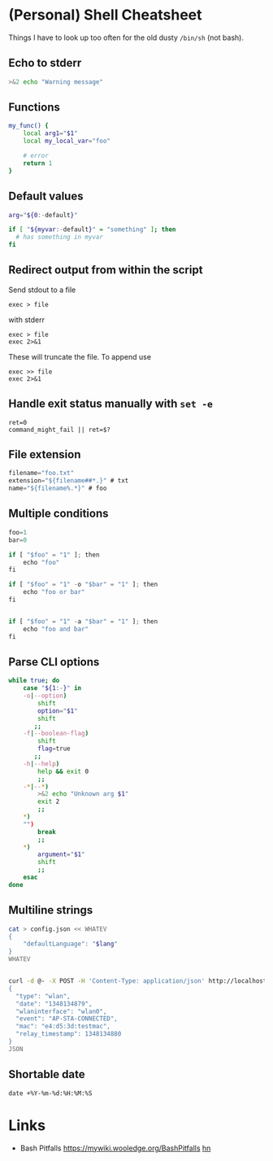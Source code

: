 
# (Personal) Shell Cheatsheet

Things I have to look up too often for the old dusty `/bin/sh` (not bash).

## Echo to stderr

```sh
>&2 echo "Warning message"
```

## Functions

```sh
my_func() {
    local arg1="$1"
    local my_local_var="foo"

    # error
    return 1
}

```

## Default values

```sh
arg="${0:-default}"

if [ "${myvar:-default}" = "something" ]; then
  # has something in myvar
fi
```

## Redirect output from within the script


Send stdout to a file

    exec > file

with stderr

    exec > file
    exec 2>&1

These will truncate the file. To append use

    exec >> file
    exec 2>&1

## Handle exit status manually with `set -e`

    ret=0
    command_might_fail || ret=$?
    

## File extension

```js
filename="foo.txt"
extension="${filename##*.}" # txt
name="${filename%.*}" # foo
```

## Multiple conditions

```js
foo=1
bar=0

if [ "$foo" = "1" ]; then
    echo "foo"
fi

if [ "$foo" = "1" -o "$bar" = "1" ]; then
    echo "foo or bar"
fi


if [ "$foo" = "1" -a "$bar" = "1" ]; then
    echo "foo and bar"
fi
```

## Parse CLI options


```sh
while true; do
    case "${1:-}" in
    -o|--option)
        shift
        option="$1"
        shift
       ;;
    -f|--boolean-flag)
        shift
        flag=true
       ;;
    -h|--help)
        help && exit 0
        ;;
    -*|--*)
        >&2 echo "Unknown arg $1"
        exit 2
        ;;
    *)
    "")
        break
        ;;
    *)
        argument="$1"
        shift
        ;;
    esac
done
```

## Multiline strings

```sh
cat > config.json << WHATEV
{
    "defaultLanguage": "$lang"
}
WHATEV


curl -d @- -X POST -H 'Content-Type: application/json' http://localhost:8080/log << JSON
{
  "type": "wlan",
  "date": "1348134879",
  "wlaninterface": "wlan0",
  "event": "AP-STA-CONNECTED",
  "mac": "e4:d5:3d:testmac",
  "relay_timestamp": 1348134880
}
JSON

```

## Shortable date

    date +%Y-%m-%d:%H:%M:%S
    
# Links

- Bash Pitfalls https://mywiki.wooledge.org/BashPitfalls [hn](https://news.ycombinator.com/item?id=24401085)
